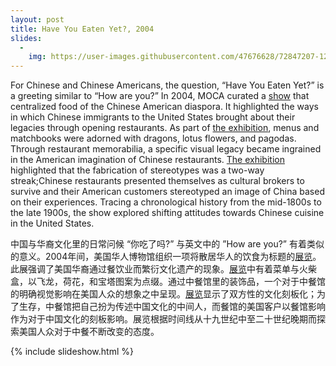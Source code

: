 ```yaml
---
layout: post
title: Have You Eaten Yet?, 2004
slides:
  -
    img: https://user-images.githubusercontent.com/47676628/72847207-12f0dc00-3c70-11ea-9c02-fb51a03fcf93.jpg
---
```



For Chinese and Chinese Americans, the question, “Have You Eaten Yet?” is a greeting similar to “How are you?” In 2004, MOCA curated a [show](https://www.stephaniereyer.com/#/moca/) that centralized food of the Chinese American diaspora. It highlighted the ways in which Chinese immigrants to the United States brought about their legacies through opening restaurants. As part of [the exhibition](https://international.ucla.edu/institute/article/26485), menus and matchbooks were adorned with dragons, lotus flowers, and pagodas. Through restaurant memorabilia, a specific visual legacy became ingrained in the American imagination of Chinese restaurants. [The exhibition](https://www.jstor.org/stable/24556559?seq=1) highlighted that the fabrication of stereotypes was a two-way streak;Chinese restaurants presented themselves as cultural brokers to survive and their American customers stereotyped an image of China based on their experiences. Tracing a chronological history from the mid-1800s to the late 1900s, the show explored shifting attitudes towards Chinese cuisine in the United States. 

中国与华裔文化里的日常问候 “你吃了吗?” 与英文中的 ”How are you?” 有着类似的意义。2004年间，美国华人博物馆组织一项将散居华人的饮食为标题的[展览](stephaniereyer.com/#/moca/)。此展强调了美国华裔通过餐饮业而繁衍文化遗产的现象。[展览](https://international.ucla.edu/institute/article/26485)中有着菜单与火柴盒，以飞龙，荷花，和宝塔图案为点缀。通过中餐馆里的装饰品，一个对于中餐馆的明确视觉影响在美国人众的想象之中呈现。[展览](www.jstor.org/stable/24556559)显示了双方性的文化刻板化；为了生存，中餐馆把自己扮为传述中国文化的中间人，而餐馆的美国客户以餐馆影响作为对于中国文化的刻板影响。展览根据时间线从十九世纪中至二十世纪晚期而探索美国人众对于中餐不断改变的态度。

{% include slideshow.html %}
